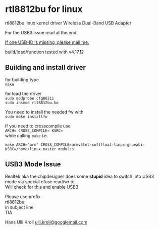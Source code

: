 rtl8812bu for linux
===================

rtl8812bu linux kernel driver Wireless Dual-Band USB Adapter

For the USB3 issue read at the end  

<u>If one USB-ID is missing, please mail me.</u>  

build/load/function tested with v4.17.12  


Building and install driver
---------------------------

for building type  
`make`  

for load the driver  
`sudo modprobe cfg80211`  
`sudo insmod rtl8812bu.ko`  


You need to install the needed fw with  
`sudo make installfw`  

If you need to crosscompile use  
`ARCH= CROSS_COMPILE= KSRC=`  
while calling `make` i.e.  

`make ARCH="arm" CROSS_COMPILE=armv5tel-softfloat-linux-gnueabi- KSRC=/home/linux-master modules`  

USB3 Mode Issue
---------------
Realtek aka the chipdesigner does some **stupid** idea to switch into USB3 mode via special efuse read/write.  
Will check for this and enable USB3

Please use prefix  
rtl8812bu:  
in subject line  
TIA  

Hans Ulli Kroll <ulli.kroll@googlemail.com>
